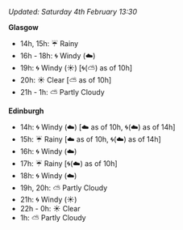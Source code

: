 *Updated: Saturday 4th February 13:30*

**Glasgow**

* 14h, 15h: :umbrella: Rainy
* 16h - 18h: :cyclone: Windy (:cloud:)
* 19h: :cyclone: Windy (:sunny:) [:cyclone:(:partly_sunny:) as of 10h]
* 20h: :sunny: Clear [:partly_sunny: as of 10h]
* 21h - 1h: :partly_sunny: Partly Cloudy

**Edinburgh**

* 14h: :cyclone: Windy (:cloud:) [:cloud: as of 10h, :cyclone:(:cloud:) as of 14h]
* 15h: :umbrella: Rainy [:cloud: as of 10h, :cyclone:(:cloud:) as of 14h]
* 16h: :cyclone: Windy (:cloud:)
* 17h: :umbrella: Rainy [:cyclone:(:cloud:) as of 10h]
* 18h: :cyclone: Windy (:cloud:)
* 19h, 20h: :partly_sunny: Partly Cloudy
* 21h: :cyclone: Windy (:sunny:)
* 22h - 0h: :sunny: Clear
* 1h: :partly_sunny: Partly Cloudy
